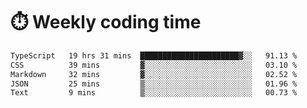
# :stopwatch: Weekly coding time
<!--START_SECTION:waka-->

```txt
TypeScript   19 hrs 31 mins  ██████████████████████▓░░   91.13 %
CSS          39 mins         ▓░░░░░░░░░░░░░░░░░░░░░░░░   03.10 %
Markdown     32 mins         ▓░░░░░░░░░░░░░░░░░░░░░░░░   02.52 %
JSON         25 mins         ▒░░░░░░░░░░░░░░░░░░░░░░░░   01.96 %
Text         9 mins          ▒░░░░░░░░░░░░░░░░░░░░░░░░   00.73 %
```

<!--END_SECTION:waka-->


<!-- <p> <img src="https://github-readme-stats.vercel.app/api?username=cozgerest&show_icons=true&hide_border=false" />  </p> -->

